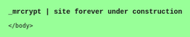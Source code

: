 <!DOCTYPE html PUBLIC "-//W3C//DTD XHTML 1.0 Strict//EN" "http://www.w3.org/TR/xhtml1/DTD/xhtml1-strict.dtd">
<html>
	<head>
		<title>_mrcrypt</title>
		<meta http-equiv="Content-Type" content="text/html; charset=utf-8" />
		<style type="text/css">
		html, body { background-color: #98ff98; font-family:'Courier New', Courier, monospace}
		</style>
	</head>
	<body>
        <b>_mrcrypt | site forever under construction</b></br>
        
	</body>
</html>
